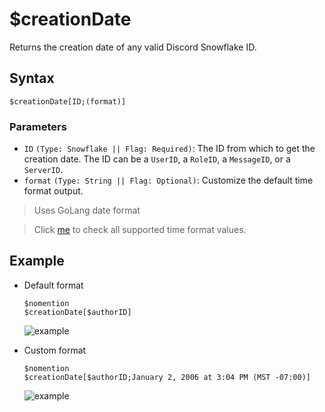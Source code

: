 # $creationDate
Returns the creation date of any valid Discord Snowflake ID.

## Syntax
```
$creationDate[ID;(format)]
```

### Parameters
- `ID` `(Type: Snowflake || Flag: Required)`: The ID from which to get the creation date. The ID can be a `UserID`, a `RoleID`, a `MessageID`, or a `ServerID`.
- `format` `(Type: String || Flag: Optional)`: Customize the default time format output.

> Uses GoLang date format

   > Click [me](../resources/timeFormat.md) to check all supported time format values.

## Example
- Default format
   ```
   $nomention
   $creationDate[$authorID]
   ```

   ![example](https://user-images.githubusercontent.com/69215413/127032089-ef8aa439-89c9-46b2-a2e4-cdf54ab7fa6b.png)
- Custom format
   ```
   $nomention
   $creationDate[$authorID;January 2, 2006 at 3:04 PM (MST -07:00)]
   ```

   ![example](https://user-images.githubusercontent.com/95774950/197385800-92a434d2-e388-4067-8a78-d9357f6184bd.png)
